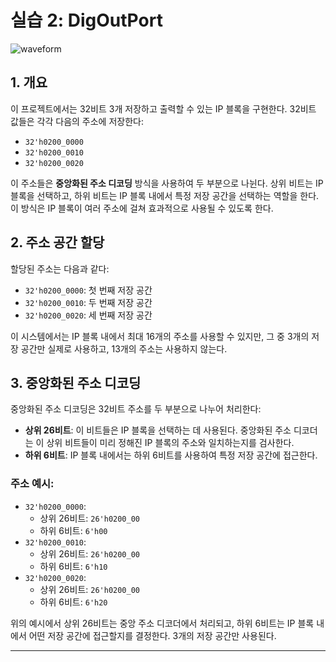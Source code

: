 
# 실습 2: DigOutPort

![waveform](https://velog.velcdn.com/images/foodinsect/post/648b9328-c235-4e18-89c4-f78cc7a395d0/image.png)

## 1. 개요
이 프로젝트에서는 32비트 3개 저장하고 출력할 수 있는 IP 블록을 구현한다. 32비트 값들은 각각 다음의 주소에 저장한다:
- `32'h0200_0000`
- `32'h0200_0010`
- `32'h0200_0020`

이 주소들은 **중앙화된 주소 디코딩** 방식을 사용하여 두 부분으로 나뉜다. 상위 비트는 IP 블록을 선택하고, 하위 비트는 IP 블록 내에서 특정 저장 공간을 선택하는 역할을 한다. 이 방식은 IP 블록이 여러 주소에 걸쳐 효과적으로 사용될 수 있도록 한다.

## 2. 주소 공간 할당
할당된 주소는 다음과 같다:
- `32'h0200_0000`: 첫 번째 저장 공간
- `32'h0200_0010`: 두 번째 저장 공간
- `32'h0200_0020`: 세 번째 저장 공간

이 시스템에서는 IP 블록 내에서 최대 16개의 주소를 사용할 수 있지만, 그 중 3개의 저장 공간만 실제로 사용하고, 13개의 주소는 사용하지 않는다.

## 3. 중앙화된 주소 디코딩
중앙화된 주소 디코딩은 32비트 주소를 두 부분으로 나누어 처리한다:
- **상위 26비트**: 이 비트들은 IP 블록을 선택하는 데 사용된다. 중앙화된 주소 디코더는 이 상위 비트들이 미리 정해진 IP 블록의 주소와 일치하는지를 검사한다.
- **하위 6비트**: IP 블록 내에서는 하위 6비트를 사용하여 특정 저장 공간에 접근한다.

### 주소 예시:
- `32'h0200_0000`:
  - 상위 26비트: `26'h0200_00`
  - 하위 6비트: `6'h00`
- `32'h0200_0010`:
  - 상위 26비트: `26'h0200_00`
  - 하위 6비트: `6'h10`
- `32'h0200_0020`:
  - 상위 26비트: `26'h0200_00`
  - 하위 6비트: `6'h20`

위의 예시에서 상위 26비트는 중앙 주소 디코더에서 처리되고, 하위 6비트는 IP 블록 내에서 어떤 저장 공간에 접근할지를 결정한다. 3개의 저장 공간만 사용된다.

---

